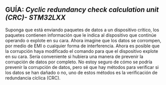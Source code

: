 ## **GUÍA:** *Cyclic redundancy check calculation unit (CRC)- STM32LXX*
Suponga que está enviando paquetes de datos a un dispositivo crítico, los paquetes contienen información que le indica al dispositivo que continúe operando o explote en su cara. Ahora imagine que los datos se corrompen, por medio de EMI o cualquier forma de interferencia. Ahora es posible que la corrupción haya modificado el comando para que el dispositivo explote en su cara. Sería conveniente si hubiera una manera de prevenir la corrupción de datos por completo. No estoy seguro de cómo se podría prevenir la corrupción de datos, pero sé que hay métodos para verificar si los datos se han dañado o no, uno de estos métodos es la verificación de redundancia cíclica (CRC).
